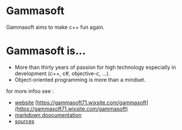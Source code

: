 # Gammasoft

Gammasoft aims to make c++ fun again.

<!--- ![background_img](docs/pictures/gammasoft.png) --->

# Gammasoft is...

* More than thirty years of passion for high technology especially in development (c++, c#, objective-c, ...).
* Object-oriented programming is more than a mindset.

for more infoo see :

* [website](https://gammasoft71.wixsite.com/gammasoft)  [https://gammasoft71.wixsite.com/gammasoft](https://gammasoft71.wixsite.com/gammasoft) 
* [markdown doocumentation](docs/home.md)
* [sources](https://github.com/gammasoft71)
